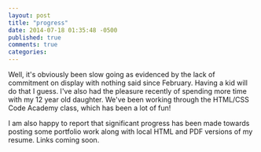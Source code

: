 ```yaml
---
layout: post
title: "progress"
date: 2014-07-18 01:35:48 -0500
published: true
comments: true
categories: 
---
```

Well, it's obviously been slow going as evidenced by the lack of
commitment on display with nothing said since February. Having a kid
will do that I guess. I've also had the pleasure recently of spending
more time with my 12 year old daughter. We've been working through the
HTML/CSS Code Academy class, which has been a lot of fun!

I am also happy to report that significant progress has been made
towards posting some portfolio work along with local HTML and PDF
versions of my resume. Links coming soon.

